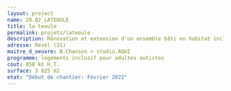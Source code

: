 ```yaml
---
layout: project
name: 20.02_LATEOULE
title: la teoule
permalink: projets/lateoule
description: Rénovation et extension d’un ensemble bâti en habitat inclusif et tiers-lieu
adresse: Revel (31)
maitre_d_oeuvre: B.Chanson + studio.AQUI
programme: logements inclusif pour adultes autistes
cout: 850 k€ H.T.
surface: 3 025 m2
etat: "Début de chantier: Février 2022"
---
```

